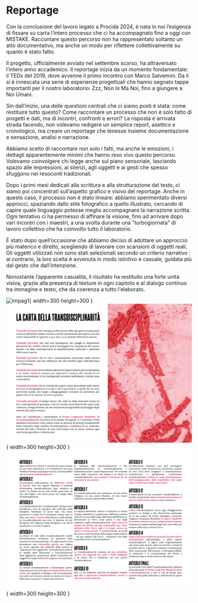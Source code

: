 # Reportage
Con la conclusione del lavoro legato a Procida 2024, è nata in noi l’esigenza di fissare su carta l’intero processo che ci ha accompagnato fino a oggi con MISTAKE. Raccontare questo percorso non ha rappresentato soltanto un atto documentativo, ma anche un modo per riflettere collettivamente su quanto è stato fatto.

Il progetto, ufficialmente avviato nel settembre scorso, ha attraversato l’intero anno accademico. Il reportage inizia da un momento fondamentale: il TEDx del 2019, dove avvenne il primo incontro con Marco Salvemini. Da lì si è innescata una serie di esperienze progettuali che hanno segnato tappe importanti per il nostro laboratorio: Zzz, Non Io Ma Noi, fino a giungere a Noi Umani.

Sin dall’inizio, una delle questioni centrali che ci siamo posti è stata: come restituire tutto questo? Come raccontare un processo che non è solo fatto di progetti e dati, ma di incontri, confronti e errori? La risposta è arrivata strada facendo, non volevamo redigere un semplice report, asettico e cronologico, ma creare un reportage che tenesse insieme documentazione e sensazione, analisi e narrazione.

Abbiamo scelto di raccontare non solo i fatti, ma anche le emozioni, i dettagli apparentemente minimi che hanno reso vivo questo percorso. Volevamo coinvolgere chi legge anche sul piano sensoriale, lasciando spazio alle impressioni, ai silenzi, agli oggetti e ai gesti che spesso sfuggono nei resoconti tradizionali.

Dopo i primi mesi dedicati alla scrittura e alla strutturazione del testo, ci siamo poi concentrati sull’aspetto grafico e visivo del reportage. Anche in questo caso, il processo non è stato lineare: abbiamo sperimentato diversi approcci, spaziando dallo stile fotografico a quello illustrato, cercando di capire quale linguaggio potesse meglio accompagnare la narrazione scritta. Ogni tentativo ci ha permesso di affinare la visione, fino ad arrivare dopo vari incontri con i maestri, a una svolta durante una "turbogiornata" di lavoro collettivo che ha coinvolto tutto il laboratorio.

È stato dopo quell’occasione che abbiamo deciso di adottare un approccio più materico e diretto, scegliendo di lavorare con scansioni di oggetti reali. Gli oggetti utilizzati non sono stati selezionati secondo un criterio narrativo : al contrario, la loro scelta è avvenuta in modo istintivo e casuale, guidata più dal gesto che dall’intenzione.

Nonostante l’apparente casualità, il risultato ha restituito una forte unità visiva, grazie alla presenza di texture in ogni capitolo e al dialogo continuo tra immagine e testo, che da coerenza a tutto l'elaborato.

![impag1](../img/Impaginazione%20nuova7.png){ width=300 height=300 }
![impag1](../img/Impaginazione%20nuova2.png){ width=300 height=300 }
![impag1](../img/Impaginazione%20nuova3.png){ width=300 height=300 }